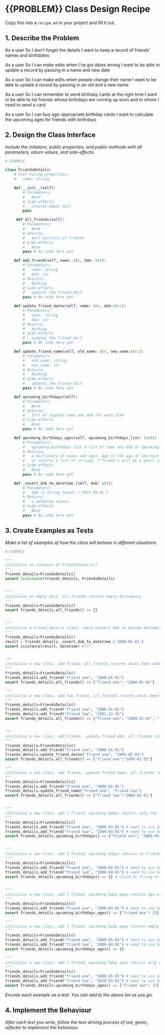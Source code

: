 # {{PROBLEM}} Class Design Recipe

Copy this into a `recipe.md` in your project and fill it out.

## 1. Describe the Problem


As a user
So I don't forget the details
I want to keep a record of friends' names and birthdates

As a user
So I can make edits when I've got dates wrong
I want to be able to update a record by passing in a name and new date

As a user
So I can make edits when people change their name
I want to be able to update a record by passing in an old and a new name

As a user
So I can remember to send birthday cards at the right time
I want to be able to list friends whose birthdays are coming up soon and to whom I need to send a card

As a user
So I can buy age-appropriate birthday cards
I want to calculate the upcoming ages for friends with birthdays


## 2. Design the Class Interface

_Include the initializer, public properties, and public methods with all parameters, return values, and side-effects._

```python
# EXAMPLE

class FriendsDetails:
    # User-facing properties:
    #   name: string

    def __init__(self):
        # Parameters:
        #   None
        # Side effects:
        #   creates empty dict
        pass

     def all_friends(self):
        # Parameters:
        #   None
        # Returns:
        #   self.dictiory of friends
        # Side-effects
        #   None
        pass # No code here yet

    def add_friend(self, name: str, dob: str):
        # Parameters:
        #   name: string
        #   dob: str
        # Returns:
        #   Nothing
        # Side-effects
        #   updates the friend dict
        pass # No code here yet

    def update_friend_dates(self, name: str, dob:str:): 
        # Parameters:
        #   name: string
        #   dob: str
        # Returns:
        #   Nothing
        # Side-effects
        #   updates the friend dict
        pass # No code here yet

    def update_friend_name(self, old_name: str, new_name:str:): 
        # Parameters:
        #   old_name: string
        #   new_name: str
        # Returns:
        #   Nothing
        # Side-effects
        #   updates the friend dict
        pass # No code here yet

    def upcoming_birthdays(self):
        # Parameters:
        #   None
        # Returns:
        #   list of tupples name and dob for each item
        # Side-effects
        #   None
        pass # No code here yet

    def upcoming_birthdays_ages(self, upcoming_birthdays_list: list):
        # Parameters:
        #   upcoming_birthdays_list a list of name and dob of upcoming birthdays
        # Returns:
        #   a dictionary of names and ages. Age is the age at the next bday
        #   or returns a list of strings, ["friend x will be x years old (on x date?)"]
        # Side-effects
        #   None
        pass # No code here yet

    def _covert_dob_to_datetime_(self, dob: str):
        # Parameters:
        #   dob in string format ('2012-05-01')
        # Returns:
        #   a datetime object
        # Side-effects
        #   None
        pass # No code here yet
```

## 3. Create Examples as Tests

_Make a list of examples of how the class will behave in different situations._

``` python
# EXAMPLE

"""
initialise an instance of FriendsDetails()
"""
friends_details=FriendsDetails()
assert isinstance(friends_details, FriendsDetails)


"""
initialise an empty dict, all_friends returns empty dictionary
"""
friends_details=FriendsDetails()
assert friends_details.all_friends() == {}


"""
initialise a friend_details class, check convert_dob_to_datime methods, converts string to datetime
"""
friends_details=FriendsDetails()
result = friends_details._covert_dob_to_datetime_('2000-01-01')
assert isistance(result, datetime) #???


"""
initialise a new class, add friend, all_friends returns whats been added
"""
friends_details=FriendsDetails()
friends_details.add_friend("friend one", "2000-01-01")
assert friends_details.all_friends() == {"friend one": "2000-01-01"}

"""
initialise a new class, add two friend, all_friends returns whats been added
"""
friends_details=FriendsDetails()
friends_details.add_friend("friend one", "2000-01-01")
friends_details.add_friend("friend two", "2001-12-25")
assert friends_details.all_friends() == {"friend one": "2000-01-01", "friend two": "2001-12-25"}


"""
initialise a new class, add friend, ,update friend dob, all_friends returns whats been updated
"""
friends_details=FriendsDetails()
friends_details.add_friend("friend one", "2000-01-01")
friends_details.update_friend_dates("friend one", "1999-02-03")
assert friends_details.all_friends() == {"friend one":"1999-02-03"}

"""
initialise a new class, add friend, ,update friend name, all_friends returns whats been updated
"""
friends_details=FriendsDetails()
friends_details.add_friend("friend one", "2000-01-01")
friends_details.update_friend_name("friend one", "friend two")
assert friends_details.all_friends() == {"friend two":"2000-01-01"}


"""
initialise a new class, add 2 friend, upcoming bdays reutnrs only the friend whos bday in within next month
"""
friends_details=FriendsDetails()
friends_details.add_friend("friend one", "2000-03-01") # need to use datetime as input for dob
friends_details.add_friend("friend two", "2000-04-01") # need to use datetime as input for dob
assert friends_details.upcoming_birthdays() == {"friend one", "2000-03-01"}


"""
initialise a new class, add 2 friend, upcoming bdays retunrs no friends as bdays after a month
"""
friends_details=FriendsDetails()
friends_details.add_friend("friend one", "2000-05-01") # need to use datetime as input for dob
friends_details.add_friend("friend two", "2000-04-01") # need to use datetime as input for dob
assert friends_details.upcoming_birthdays() == {} # could be string or empyt dictionry?


"""
initialise a new class, add 2 friend, upcoming bday ages returns age of friends with upcoming bdays
"""
friends_details=FriendsDetails()
friends_details.add_friend("friend one", "2000-03-01") # need to use datetime as input for dob
assert friends_details.upcoming_birthdays_ages() == {"friend one": 25}

"""
initialise a new class, add 2 friend, upcoming bday ages returns empty dict with no bdays within month
"""
friends_details=FriendsDetails()
friends_details.add_friend("friend one", "2000-05-01") # need to use datetime as input for dob
friends_details.add_friend("friend two", "2000-04-01") # need to use datetime as input for dob
assert friends_details.upcoming_birthdays_ages() == {}

"""
initialise a new class, add 2 friend, upcoming bday ages returns only one friend + age whos bday within the next month
"""
friends_details=FriendsDetails()
friends_details.add_friend("friend one", "2000-05-01") # need to use datetime as input for dob
friends_details.add_friend("friend two", "2010-03-01") # need to use datetime as input for dob
assert friends_details.upcoming_birthdays_ages() == {"friend two": 15}

```




_Encode each example as a test. You can add to the above list as you go._

## 4. Implement the Behaviour

_After each test you write, follow the test-driving process of red, green, refactor to implement the behaviour._
